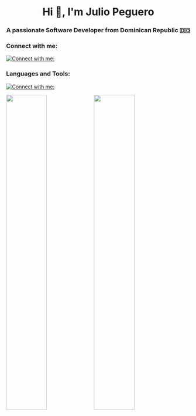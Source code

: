 <h1 align="center">Hi 👋, I'm Julio Peguero</h1>
<h3 align="center">A passionate Software Developer from Dominican Republic 🇩🇴</h3>

<h3 align="left">Connect with me:</h3>

[![Connect with me:](https://skillicons.dev/icons?i=linkedin,discord)](https://skillicons.dev)

<h3 align="left">Languages and Tools:</h3>

[![Connect with me:](https://skillicons.dev/icons?i=postgres,nodejs,react,express,dotnet,git,github,cs,js,html,css,next,nest,mysql,postman,prisma,tailwind,ts,vite,flutter&perline=10)](https://skillicons.dev)

<div style="flex">
  <img align="left" width="47%" src="https://github-readme-stats.vercel.app/api?username=JuPegro&show_icons=true&theme=github_dark"/>
  <img align="left" width="47%" src="https://github-readme-stats.vercel.app/api/top-langs/?username=JuPegro&layout=compact&theme=github_dark"/>
</div>
